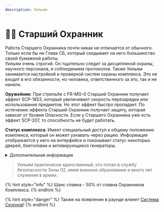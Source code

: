 ```yaml
---
description: Уильям
---
```


# 👨‍✈️ Старший Охранник

Работа Старшего Охранника почти никак не отличается от обычного. Только если бы не Глава СБ, который скидывает на него большинство своей бумажной работы.\
Уильям очень строгий. Он тщательно следит за дисциплиной охраны, научного персонала, и соблюдением протоколов. Также Уильям занимается настройкой и проверкой систем охраны комплекса. Это не входит в его обязанности, но человека, ответственного за это, так и не наняли.

**Оружейник**: При стрельбе с FR-MG-0 Старший Охранник получает эффект SCP-1853, который увеличивает скорость перезарядки или использования предметов. Но этот эффект быстро пропадает. По истечению эффекта Старший Охранник получает защиту, которая зависит от Уровня Опасности. Если у Старшего Охранника уже есть эффект SCP-207, то способность не будет работать.

**Статус комплекса**: Имеет специальный доступ к общему положению комплекса, который он может узнавать через рацию. Информация отображается у него на интерфейсе и показывает статус некоторых дверей, боеголовки и активирующиеся генераторы.

<details>

<summary>Дополнительная информация</summary>

* **Класс**: Рядовой МОГ
* **Оружие**: FR-MG-0
* **Уровень доступа**: Карта Кадета МОГ
* **Броня**: Боевая броня
* **Особое снаряжение**: Отсутствует

</details>

> Уильям практически единственный, кто попал в службу безопасности Зоны 02, имея военное образование и много лет служения в армии.

{% hint style="info" %}
Шанс спавна - 50% от спавна Охранников Комплекса.
{% endhint %}

{% hint style="danger" %}
Также на появление в раунде влияет [Система Сезонов](../../server-systems/seasons-system/)!
{% endhint %}
